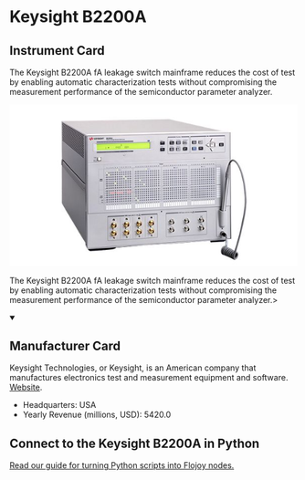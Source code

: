 
# Keysight B2200A

## Instrument Card

<div className="flex">

<div>

The Keysight B2200A fA leakage switch mainframe reduces the cost of test by enabling automatic characterization tests without compromising the measurement performance of the semiconductor parameter analyzer.

</div>

![](./Keysight-B2200A.jpg)

</div>

The Keysight B2200A fA leakage switch mainframe reduces the cost of test by enabling automatic characterization tests without compromising the measurement performance of the semiconductor parameter analyzer.>

<details open>
<summary><h2>Manufacturer Card</h2></summary>

Keysight Technologies, or Keysight, is an American company that manufactures electronics test and measurement equipment and software. <a href="https://www.keysight.com/us/en/home.html">Website</a>.

<ul>
  <li>Headquarters: USA</li>
  <li>Yearly Revenue (millions, USD): 5420.0</li>
</ul>
</details>

## Connect to the Keysight B2200A in Python

[Read our guide for turning Python scripts into Flojoy nodes.](https://docs.flojoy.ai/custom-nodes/creating-custom-node/)


